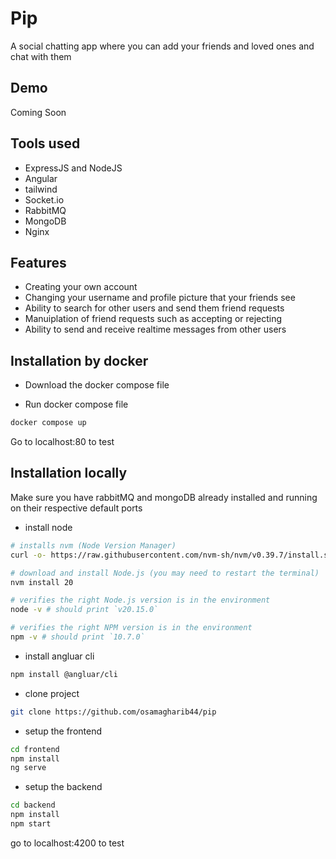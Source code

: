 # Pip

A social chatting app where you can add your friends and loved ones and chat with them

## Demo

Coming Soon

## Tools used

-   ExpressJS and NodeJS
-   Angular
-   tailwind
-   Socket.io
-   RabbitMQ
-   MongoDB
-   Nginx

## Features

-   Creating your own account
-   Changing your username and profile picture that your friends see
-   Ability to search for other users and send them friend requests
-   Manuiplation of friend requests such as accepting or rejecting
-   Ability to send and receive realtime messages from other users

## Installation by docker

-   Download the docker compose file

-   Run docker compose file

```bash
docker compose up
```

Go to localhost:80 to test

## Installation locally

Make sure you have rabbitMQ and mongoDB already installed and running on their respective default ports

-   install node

```bash
# installs nvm (Node Version Manager)
curl -o- https://raw.githubusercontent.com/nvm-sh/nvm/v0.39.7/install.sh | bash

# download and install Node.js (you may need to restart the terminal)
nvm install 20

# verifies the right Node.js version is in the environment
node -v # should print `v20.15.0`

# verifies the right NPM version is in the environment
npm -v # should print `10.7.0`
```

-   install angluar cli

```bash
npm install @angluar/cli
```

-   clone project

```bash
git clone https://github.com/osamagharib44/pip
```

-   setup the frontend

```bash
cd frontend
npm install
ng serve
```

-   setup the backend

```bash
cd backend
npm install
npm start
```

go to localhost:4200 to test
